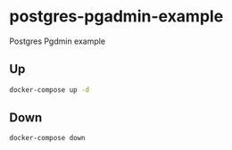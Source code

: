 # postgres-pgadmin-example
Postgres Pgdmin example

## Up

```bash
docker-compose up -d
```

## Down

```bash
docker-compose down
```
